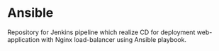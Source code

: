 Ansible
===========
Repository for Jenkins pipeline which realize CD for deployment web-application with Nginx load-balancer using Ansible playbook.
